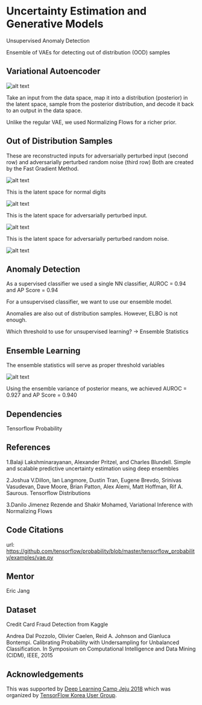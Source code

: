 # Uncertainty Estimation and Generative Models

Unsupervised Anomaly Detection

Ensemble of VAEs for detecting out of distribution (OOD) samples

## Variational Autoencoder

![alt text](https://github.com/hschoi1/rich_latent/tree/master/adv/model.jpg)

Take an input from the data space, map it into a distribution (posterior) in the latent space, sample from the posterior distribution, and decode it back to an output in the data space.

Unlike the regular VAE, we used Normalizing Flows for a richer prior.


## Out of Distribution Samples

These are reconstructed inputs for adversarially perturbed input (second row) and adversarially perturbed random noise (third row)
Both are created by the Fast Gradient Method.

![alt text](https://github.com/hschoi1/rich_latent/tree/master/adv/adversarial.png)

This is the latent space for normal digits

![alt text](https://github.com/hschoi1/rich_latent/tree/master/adv/normal.png)

This is the latent space for adversarially perturbed input.

![alt text](https://github.com/hschoi1/rich_latent/tree/master/adv/perturbed_input_latent.png)

This is the latent space for adversarially perturbed random noise.

![alt text](https://github.com/hschoi1/rich_latent/tree/master/adv/perturbed_random_noise_latent.png)


## Anomaly Detection

As a supervised classifier we used a single NN classifier, AUROC = 0.94 and AP Score = 0.94

For a unsupervised classifier, we want to use our ensemble model.

Anomalies are also out of distribution samples. However, ELBO is not enough.

Which threshold to use for unsupervised learning?
-> Ensemble Statistics

## Ensemble Learning
The ensemble statistics will serve as proper threshold variables

![alt text](https://github.com/hschoi1/rich_latent/tree/master/adv/iwae_vs_ensemble_var.png)

Using the ensemble variance of posterior means, we achieved AUROC = 0.927 and AP Score = 0.940

## Dependencies
Tensorflow Probability

## References
1.Balaji Lakshminarayanan, Alexander Pritzel, and Charles Blundell. Simple and scalable predictive uncertainty estimation using deep ensembles

2.Joshua V.Dillon, Ian Langmore, Dustin Tran, Eugene Brevdo, Srinivas Vasudevan, Dave Moore, Brian Patton, Alex Alemi, Matt Hoffman, Rif A. Saurous. Tensorflow Distributions

3.Danilo Jimenez Rezende and Shakir Mohamed, Variational Inference with Normalizing Flows

## Code Citations
url: https://github.com/tensorflow/probability/blob/master/tensorflow_probability/examples/vae.py

## Mentor
Eric Jang

## Dataset
Credit Card Fraud Detection from Kaggle

Andrea Dal Pozzolo, Olivier Caelen, Reid A. Johnson and Gianluca Bontempi. Calibrating Probability with Undersampling for Unbalanced Classification. In Symposium on Computational Intelligence and Data Mining (CIDM), IEEE, 2015

## Acknowledgements
This was supported by [Deep Learning Camp Jeju 2018](http://jeju.dlcamp.org/2018/) which was organized by [TensorFlow Korea User Group](https://facebook.com/groups/TensorFlowKR/).
